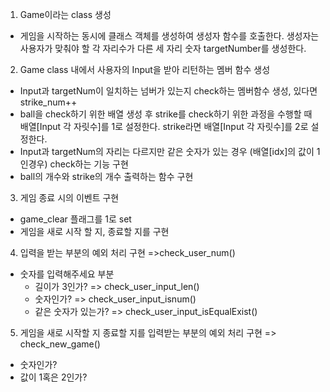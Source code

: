 1. Game이라는 class 생성
- 게임을 시작하는 동시에 클래스 객체를 생성하여 생성자 함수를 호출한다.  생성자는 사용자가 맞춰야 할 각 자리수가 다른 세 자리 숫자 targetNumber를 생성한다.
2. Game class 내에서 사용자의 Input을 받아 리턴하는 멤버 함수 생성
- Input과 targetNum이 일치하는 넘버가 있는지 check하는 멤버함수 생성, 있다면 strike_num++
- ball을 check하기 위한 배열 생성 후 strike를 check하기 위한 과정을 수행할 때 배열[Input 각 자릿수]를 1로 설정한다. strike라면 배열[Input 각 자릿수]를 2로 설정한다.
- Input과 targetNum의 자리는 다르지만 같은 숫자가 있는 경우 (배열[idx]의 값이 1인경우) check하는 기능 구현
- ball의 개수와 strike의 개수 출력하는 함수 구현
3. 게임 종료 시의 이벤트 구현
- game_clear 플래그를 1로 set
- 게임을 새로 시작 할 지, 종료할 지를 구현
4. 입력을 받는 부분의 예외 처리 구현 =>check_user_num()
- 숫자를 입력해주세요 부분
  - 길이가 3인가? => check_user_input_len()
  - 숫자인가? => check_user_input_isnum()
  - 같은 숫자가 있는가? => check_user_input_isEqualExist()
5. 게임을 새로 시작할 지 종료할 지를 입력받는 부분의 예외 처리 구현 => check_new_game()
- 숫자인가? 
- 값이 1혹은 2인가? 




